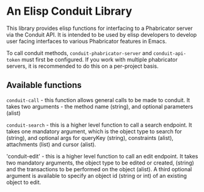 # An Elisp Conduit Library

This library provides elisp functions for interfacing to a Phabricator
server via the Conduit API.  It is intended to be used by elisp developers
to develop user facing interfaces to various Phabricator features in Emacs.

To call conduit methods, `conduit-phabricator-server` and `conduit-api-token`
must first be configured.  If you work with multiple phabricator servers,
it is recommended to do this on a per-project basis.

## Available functions

`conduit-call` - this function allows general calls to be made to conduit.
It takes two arguments - the method name (string), and optional
parameters (alist)

`conduit-search` - this is a higher level function to call a search endpoint.
It takes one mandatory argument, which is the object type  to search for
(string), and optional args for queryKey (string), constraints (alist),
attachments (list) and cursor (alist).

'conduit-edit' - this is a higher level function to call an edit endpoint.
It takes two mandatory arguments, the object type to be edited or created,
(string) and the transactions to be performed on the object (alist).
A third optional argument is available to specify an object id (string
or int) of an existing object to edit.
